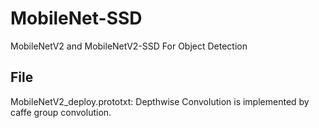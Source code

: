 # MobileNet-SSD
MobileNetV2 and MobileNetV2-SSD For Object Detection   

## File  
MobileNetV2_deploy.prototxt: Depthwise Convolution is implemented by caffe group convolution.
